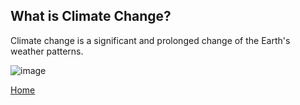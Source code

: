 ## What is Climate Change?
Climate change is a significant and prolonged change of the Earth's weather patterns.

![image](https://user-images.githubusercontent.com/122491210/225192398-44125180-f797-4ba2-8adb-46d505bf1698.png)

[Home](https://anl059.github.io/syn1-climate-change/index.html)
